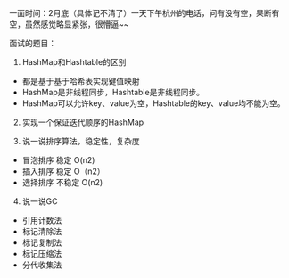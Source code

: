 一面时间：2月底（具体记不清了）一天下午杭州的电话，问有没有空，果断有空，虽然感觉略显紧张，很懵逼~~

面试的题目：

1. HashMap和Hashtable的区别
* 都是基于基于哈希表实现键值映射
* HashMap是非线程同步，Hashtable是非线程同步。
* HashMap可以允许key、value为空，Hashtable的key、value均不能为空。

2. 实现一个保证迭代顺序的HashMap

3. 说一说排序算法，稳定性，复杂度
* 冒泡排序 稳定 O(n2)
* 插入排序 稳定 O（n2）
* 选择排序 不稳定 O(n2)

4. 说一说GC
- 引用计数法
- 标记清除法
- 标记复制法
- 标记压缩法
- 分代收集法
